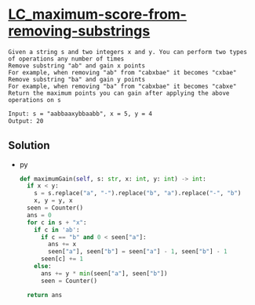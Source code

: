 # [LC_maximum-score-from-removing-substrings](https://leetcode.com/problems/maximum-score-from-removing-substrings)

```en
Given a string s and two integers x and y. You can perform two types of operations any number of times
Remove substring "ab" and gain x points
For example, when removing "ab" from "cabxbae" it becomes "cxbae"
Remove substring "ba" and gain y points
For example, when removing "ba" from "cabxbae" it becomes "cabxe"
Return the maximum points you can gain after applying the above operations on s
```

```txt
Input: s = "aabbaaxybbaabb", x = 5, y = 4
Output: 20
```

## Solution

* py

  ```py
  def maximumGain(self, s: str, x: int, y: int) -> int:
    if x < y:
      s = s.replace("a", "-").replace("b", "a").replace("-", "b")
      x, y = y, x
    seen = Counter()
    ans = 0
    for c in s + "x":
      if c in 'ab':
        if c == "b" and 0 < seen["a"]:
          ans += x
          seen["a"], seen["b"] = seen["a"] - 1, seen["b"] - 1
        seen[c] += 1
      else:
        ans += y * min(seen["a"], seen["b"])
        seen = Counter()

    return ans
  ```
